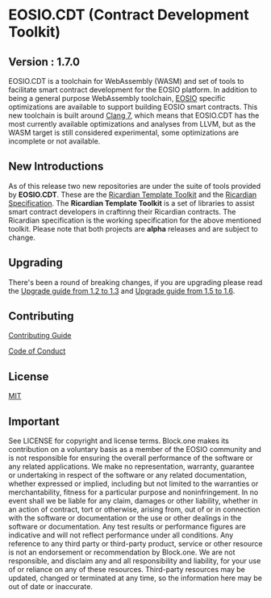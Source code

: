 # EOSIO.CDT (Contract Development Toolkit)

## Version : 1.7.0

EOSIO.CDT is a toolchain for WebAssembly (WASM) and set of tools to facilitate smart contract development for the EOSIO platform. In addition to being a general purpose WebAssembly toolchain, [EOSIO](https://github.com/eosio/eos) specific optimizations are available to support building EOSIO smart contracts.  This new toolchain is built around [Clang 7](https://github.com/eosio/llvm), which means that EOSIO.CDT has the most currently available optimizations and analyses from LLVM, but as the WASM target is still considered experimental, some optimizations are incomplete or not available.

## New Introductions
As of this release two new repositories are under the suite of tools provided by **EOSIO.CDT**.  These are the [Ricardian Template Toolkit](https://github.com/eosio/ricardian-template-toolkit) and the [Ricardian Specification](https://github.com/eosio/ricardian-spec).  The **Ricardian Template Toolkit** is a set of libraries to assist smart contract developers in craftinng their Ricardian contracts.  The Ricardian specification is the working specification for the above mentioned toolkit.  Please note that both projects are **alpha** releases and are subject to change.

## Upgrading
There's been a round of breaking changes, if you are upgrading please read the [Upgrade guide from 1.2 to 1.3](./04_upgrading/1.2-to-1.3.md) and [Upgrade guide from 1.5 to 1.6](./04_upgrading/1.5-to-1.6.md).

## Contributing

[Contributing Guide](../CONTRIBUTING.md)

[Code of Conduct](../CONTRIBUTING.md#conduct)

## License

[MIT](../LICENSE)

## Important

See LICENSE for copyright and license terms.  Block.one makes its contribution on a voluntary basis as a member of the EOSIO community and is not responsible for ensuring the overall performance of the software or any related applications.  We make no representation, warranty, guarantee or undertaking in respect of the software or any related documentation, whether expressed or implied, including but not limited to the warranties or merchantability, fitness for a particular purpose and noninfringement. In no event shall we be liable for any claim, damages or other liability, whether in an action of contract, tort or otherwise, arising from, out of or in connection with the software or documentation or the use or other dealings in the software or documentation.  Any test results or performance figures are indicative and will not reflect performance under all conditions.  Any reference to any third party or third-party product, service or other resource is not an endorsement or recommendation by Block.one.  We are not responsible, and disclaim any and all responsibility and liability, for your use of or reliance on any of these resources. Third-party resources may be updated, changed or terminated at any time, so the information here may be out of date or inaccurate.
